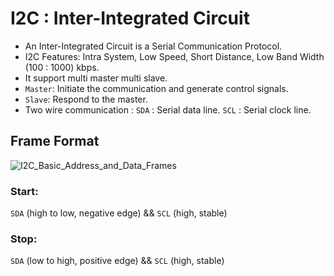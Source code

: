 # I2C : Inter-Integrated Circuit
- An Inter-Integrated Circuit is a Serial Communication Protocol.
- I2C Features: Intra System, Low Speed, Short Distance, Low Band Width (100 : 1000) kbps.
- It support multi master multi slave.
- `Master`: Initiate the communication and generate control signals.
- `Slave`: Respond to the master.
- Two wire communication : `SDA` : Serial data line.  `SCL` : Serial clock line.

## Frame Format
![I2C_Basic_Address_and_Data_Frames](https://github.com/Kholoud-Ebrahim/I2C_Master/assets/108447715/a14e2348-032e-4848-9b9a-6234f91953f9)

### Start:
`SDA` (high to low, negative edge) && `SCL` (high, stable)

### Stop:
`SDA` (low to high, positive edge) && `SCL` (high, stable)
